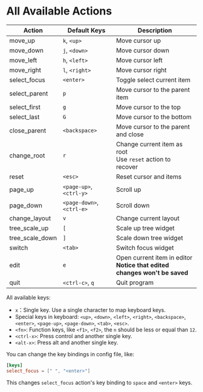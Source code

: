 # All Available Actions

| Action          | Default Keys              | Description                                                  |
| --------------- | ------------------------- | ------------------------------------------------------------ |
| move_up         | `k`, `<up>`               | Move cursor up                                               |
| move_down       | `j`, `<down>`             | Move cursor down                                             |
| move_left       | `h`, `<left>`             | Move cursor left                                             |
| move_right      | `l`, `<right>`            | Move cursor right                                            |
| select_focus    | `<enter>`                 | Toggle select current item                                   |
| select_parent   | `p`                       | Move cursor to the parent item                               |
| select_first    | `g`                       | Move cursor to the top                                       |
| select_last     | `G`                       | Move cursor to the bottom                                    |
| close_parent    | `<backspace>`             | Move cursor to the parent and close                          |
| change_root     | `r`                       | Change current item as root<br/>Use `reset` action to recover |
| reset           | `<esc>`                   | Reset cursor and items                                       |
| page_up         | `<page-up>`, `<ctrl-y>`   | Scroll up                                                    |
| page_down       | `<page-down>`, `<ctrl-e>` | Scroll down                                                  |
| change_layout   | `v`                       | Change current layout                                        |
| tree_scale_up   | `[`                       | Scale up tree widget                                         |
| tree_scale_down | `]`                       | Scale down tree widget                                       |
| switch          | `<tab>`                   | Switch focus widget                                          |
| edit            | `e`                       | Open current item in editor<br />**Notice that edited changes won't be saved** |
| quit            | `<ctrl-c>`, `q`           | Quit program                                                 |

All available keys:

- `x`：Single key. Use a single character to map keyboard keys.
- Special keys in keyboard: `<up>`, `<down>`, `<left>`, `<right>`, `<backspace>`, `<enter>`, `<page-up>`, `<page-down>`, `<tab>`, `<esc>`.
- `<fn>`: Function keys, like `<f1>`, `<f2>`, the `n` should be less or equal than `12`.
- `<ctrl-x>`: Press control and another single key.
- `<alt-x>`: Press alt and another single key.

You can change the key bindings in config file, like:

```toml
[keys]
select_focus = [" ", "<enter>"]
```

This changes `select_focus` action's key binding to `space` and `<enter>` keys.
